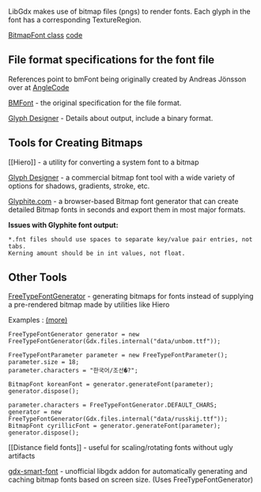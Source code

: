 LibGdx makes use of bitmap files (pngs) to render fonts.  Each glyph in the font has a corresponding TextureRegion.

[BitmapFont class](http://libgdx.badlogicgames.com/nightlies/docs/api/com/badlogic/gdx/graphics/g2d/BitmapFont.html) [code](https://github.com/libgdx/libgdx/blob/master/gdx/src/com/badlogic/gdx/graphics/g2d/BitmapFont.java)

## File format specifications for the font file

References point to bmFont being originally created by Andreas Jönsson over at [AngleCode](http://www.angelcode.com/)

[BMFont](http://www.angelcode.com/products/bmfont/doc/file_format.html) - the original specification for the file format.

[Glyph Designer](https://71squared.com/blog/bitmap-font-file-format) - Details about output, include a binary format.


## Tools for Creating Bitmaps

[[Hiero]] - a utility for converting a system font to a bitmap

[Glyph Designer](http://71squared.com/en/glyphdesigner) - a commercial bitmap font tool with a wide variety of options for shadows, gradients, stroke, etc.

[Glyphite.com](http://www.glyphite.com) - a browser-based Bitmap font generator that can create detailed Bitmap fonts in seconds and export them in most major formats.

**Issues with Glyphite font output:**
```
*.fnt files should use spaces to separate key/value pair entries, not tabs.
Kerning amount should be in int values, not float.
```


## Other Tools

[FreeTypeFontGenerator](http://www.badlogicgames.com/wordpress/?p=2300) - generating bitmaps for fonts instead of supplying a pre-rendered bitmap made by utilities like Hiero

Examples 
: [(more)](https://github.com/libgdx/libgdx/blob/master/tests/gdx-tests/src/com/badlogic/gdx/tests/extensions/InternationalFontsTest.java)

	FreeTypeFontGenerator generator = new FreeTypeFontGenerator(Gdx.files.internal("data/unbom.ttf"));
 
	FreeTypeFontParameter parameter = new FreeTypeFontParameter();
	parameter.size = 18;
	parameter.characters = "한국어/조선�?";

	BitmapFont koreanFont = generator.generateFont(parameter);
	generator.dispose();

	parameter.characters = FreeTypeFontGenerator.DEFAULT_CHARS;
	generator = new FreeTypeFontGenerator(Gdx.files.internal("data/russkij.ttf"));
	BitmapFont cyrillicFont = generator.generateFont(parameter);
	generator.dispose();



[[Distance field fonts]] - useful for scaling/rotating fonts without ugly artifacts

[gdx-smart-font](https://github.com/jrenner/gdx-smart-font) - unofficial libgdx addon for automatically generating and caching bitmap fonts based on screen size. (Uses FreeTypeFontGenerator)